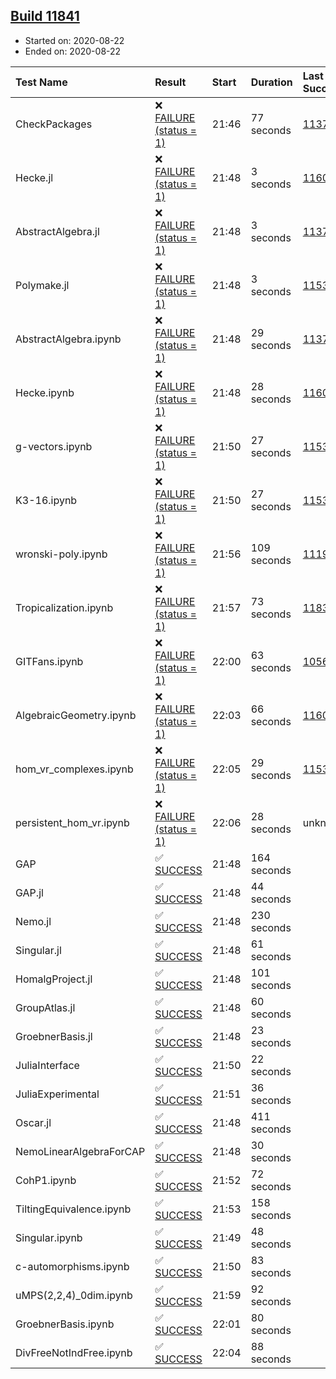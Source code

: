 ## [Build 11841](https://oscarci.mathematik.uni-kl.de/job/oscar/11841/)

* Started on: 2020-08-22
* Ended on: 2020-08-22

| Test Name    | Result | Start | Duration | Last Success | First Failure |
|:-------------|:-------|:------|:---------|:-------------|:--------------|
| CheckPackages | ❌ [FAILURE (status = 1)](https://oscarci.mathematik.uni-kl.de/job/oscar/11841/artifact/logs/build-11841/CheckPackages.log) | 21:46 | 77 seconds | [11376](https://oscarci.mathematik.uni-kl.de/job/oscar/11376/) | [11377](https://oscarci.mathematik.uni-kl.de/job/oscar/11377/) |
| Hecke.jl | ❌ [FAILURE (status = 1)](https://oscarci.mathematik.uni-kl.de/job/oscar/11841/artifact/logs/build-11841/Hecke.jl.log) | 21:48 | 3 seconds | [11602](https://oscarci.mathematik.uni-kl.de/job/oscar/11602/) | [11603](https://oscarci.mathematik.uni-kl.de/job/oscar/11603/) |
| AbstractAlgebra.jl | ❌ [FAILURE (status = 1)](https://oscarci.mathematik.uni-kl.de/job/oscar/11841/artifact/logs/build-11841/AbstractAlgebra.jl.log) | 21:48 | 3 seconds | [11376](https://oscarci.mathematik.uni-kl.de/job/oscar/11376/) | [11377](https://oscarci.mathematik.uni-kl.de/job/oscar/11377/) |
| Polymake.jl | ❌ [FAILURE (status = 1)](https://oscarci.mathematik.uni-kl.de/job/oscar/11841/artifact/logs/build-11841/Polymake.jl.log) | 21:48 | 3 seconds | [11532](https://oscarci.mathematik.uni-kl.de/job/oscar/11532/) | [11533](https://oscarci.mathematik.uni-kl.de/job/oscar/11533/) |
| AbstractAlgebra.ipynb | ❌ [FAILURE (status = 1)](https://oscarci.mathematik.uni-kl.de/job/oscar/11841/artifact/logs/build-11841/AbstractAlgebra.ipynb.log) | 21:48 | 29 seconds | [11376](https://oscarci.mathematik.uni-kl.de/job/oscar/11376/) | [11377](https://oscarci.mathematik.uni-kl.de/job/oscar/11377/) |
| Hecke.ipynb | ❌ [FAILURE (status = 1)](https://oscarci.mathematik.uni-kl.de/job/oscar/11841/artifact/logs/build-11841/Hecke.ipynb.log) | 21:48 | 28 seconds | [11602](https://oscarci.mathematik.uni-kl.de/job/oscar/11602/) | [11603](https://oscarci.mathematik.uni-kl.de/job/oscar/11603/) |
| g-vectors.ipynb | ❌ [FAILURE (status = 1)](https://oscarci.mathematik.uni-kl.de/job/oscar/11841/artifact/logs/build-11841/g-vectors.ipynb.log) | 21:50 | 27 seconds | [11532](https://oscarci.mathematik.uni-kl.de/job/oscar/11532/) | [11533](https://oscarci.mathematik.uni-kl.de/job/oscar/11533/) |
| K3-16.ipynb | ❌ [FAILURE (status = 1)](https://oscarci.mathematik.uni-kl.de/job/oscar/11841/artifact/logs/build-11841/K3-16.ipynb.log) | 21:50 | 27 seconds | [11532](https://oscarci.mathematik.uni-kl.de/job/oscar/11532/) | [11533](https://oscarci.mathematik.uni-kl.de/job/oscar/11533/) |
| wronski-poly.ipynb | ❌ [FAILURE (status = 1)](https://oscarci.mathematik.uni-kl.de/job/oscar/11841/artifact/logs/build-11841/wronski-poly.ipynb.log) | 21:56 | 109 seconds | [11192](https://oscarci.mathematik.uni-kl.de/job/oscar/11192/) | [11193](https://oscarci.mathematik.uni-kl.de/job/oscar/11193/) |
| Tropicalization.ipynb | ❌ [FAILURE (status = 1)](https://oscarci.mathematik.uni-kl.de/job/oscar/11841/artifact/logs/build-11841/Tropicalization.ipynb.log) | 21:57 | 73 seconds | [11839](https://oscarci.mathematik.uni-kl.de/job/oscar/11839/) | [11840](https://oscarci.mathematik.uni-kl.de/job/oscar/11840/) |
| GITFans.ipynb | ❌ [FAILURE (status = 1)](https://oscarci.mathematik.uni-kl.de/job/oscar/11841/artifact/logs/build-11841/GITFans.ipynb.log) | 22:00 | 63 seconds | [10566](https://oscarci.mathematik.uni-kl.de/job/oscar/10566/) | [10567](https://oscarci.mathematik.uni-kl.de/job/oscar/10567/) |
| AlgebraicGeometry.ipynb | ❌ [FAILURE (status = 1)](https://oscarci.mathematik.uni-kl.de/job/oscar/11841/artifact/logs/build-11841/AlgebraicGeometry.ipynb.log) | 22:03 | 66 seconds | [11602](https://oscarci.mathematik.uni-kl.de/job/oscar/11602/) | [11603](https://oscarci.mathematik.uni-kl.de/job/oscar/11603/) |
| hom_vr_complexes.ipynb | ❌ [FAILURE (status = 1)](https://oscarci.mathematik.uni-kl.de/job/oscar/11841/artifact/logs/build-11841/hom_vr_complexes.ipynb.log) | 22:05 | 29 seconds | [11532](https://oscarci.mathematik.uni-kl.de/job/oscar/11532/) | [11533](https://oscarci.mathematik.uni-kl.de/job/oscar/11533/) |
| persistent_hom_vr.ipynb | ❌ [FAILURE (status = 1)](https://oscarci.mathematik.uni-kl.de/job/oscar/11841/artifact/logs/build-11841/persistent_hom_vr.ipynb.log) | 22:06 | 28 seconds | unknown | unknown |
| GAP | ✅ [SUCCESS](https://oscarci.mathematik.uni-kl.de/job/oscar/11841/artifact/logs/build-11841/GAP.log) | 21:48 | 164 seconds |  |  |
| GAP.jl | ✅ [SUCCESS](https://oscarci.mathematik.uni-kl.de/job/oscar/11841/artifact/logs/build-11841/GAP.jl.log) | 21:48 | 44 seconds |  |  |
| Nemo.jl | ✅ [SUCCESS](https://oscarci.mathematik.uni-kl.de/job/oscar/11841/artifact/logs/build-11841/Nemo.jl.log) | 21:48 | 230 seconds |  |  |
| Singular.jl | ✅ [SUCCESS](https://oscarci.mathematik.uni-kl.de/job/oscar/11841/artifact/logs/build-11841/Singular.jl.log) | 21:48 | 61 seconds |  |  |
| HomalgProject.jl | ✅ [SUCCESS](https://oscarci.mathematik.uni-kl.de/job/oscar/11841/artifact/logs/build-11841/HomalgProject.jl.log) | 21:48 | 101 seconds |  |  |
| GroupAtlas.jl | ✅ [SUCCESS](https://oscarci.mathematik.uni-kl.de/job/oscar/11841/artifact/logs/build-11841/GroupAtlas.jl.log) | 21:48 | 60 seconds |  |  |
| GroebnerBasis.jl | ✅ [SUCCESS](https://oscarci.mathematik.uni-kl.de/job/oscar/11841/artifact/logs/build-11841/GroebnerBasis.jl.log) | 21:48 | 23 seconds |  |  |
| JuliaInterface | ✅ [SUCCESS](https://oscarci.mathematik.uni-kl.de/job/oscar/11841/artifact/logs/build-11841/JuliaInterface.log) | 21:50 | 22 seconds |  |  |
| JuliaExperimental | ✅ [SUCCESS](https://oscarci.mathematik.uni-kl.de/job/oscar/11841/artifact/logs/build-11841/JuliaExperimental.log) | 21:51 | 36 seconds |  |  |
| Oscar.jl | ✅ [SUCCESS](https://oscarci.mathematik.uni-kl.de/job/oscar/11841/artifact/logs/build-11841/Oscar.jl.log) | 21:48 | 411 seconds |  |  |
| NemoLinearAlgebraForCAP | ✅ [SUCCESS](https://oscarci.mathematik.uni-kl.de/job/oscar/11841/artifact/logs/build-11841/NemoLinearAlgebraForCAP.log) | 21:48 | 30 seconds |  |  |
| CohP1.ipynb | ✅ [SUCCESS](https://oscarci.mathematik.uni-kl.de/job/oscar/11841/artifact/logs/build-11841/CohP1.ipynb.log) | 21:52 | 72 seconds |  |  |
| TiltingEquivalence.ipynb | ✅ [SUCCESS](https://oscarci.mathematik.uni-kl.de/job/oscar/11841/artifact/logs/build-11841/TiltingEquivalence.ipynb.log) | 21:53 | 158 seconds |  |  |
| Singular.ipynb | ✅ [SUCCESS](https://oscarci.mathematik.uni-kl.de/job/oscar/11841/artifact/logs/build-11841/Singular.ipynb.log) | 21:49 | 48 seconds |  |  |
| c-automorphisms.ipynb | ✅ [SUCCESS](https://oscarci.mathematik.uni-kl.de/job/oscar/11841/artifact/logs/build-11841/c-automorphisms.ipynb.log) | 21:50 | 83 seconds |  |  |
| uMPS(2,2,4)_0dim.ipynb | ✅ [SUCCESS](https://oscarci.mathematik.uni-kl.de/job/oscar/11841/artifact/logs/build-11841/uMPS-2-2-4-_0dim.ipynb.log) | 21:59 | 92 seconds |  |  |
| GroebnerBasis.ipynb | ✅ [SUCCESS](https://oscarci.mathematik.uni-kl.de/job/oscar/11841/artifact/logs/build-11841/GroebnerBasis.ipynb.log) | 22:01 | 80 seconds |  |  |
| DivFreeNotIndFree.ipynb | ✅ [SUCCESS](https://oscarci.mathematik.uni-kl.de/job/oscar/11841/artifact/logs/build-11841/DivFreeNotIndFree.ipynb.log) | 22:04 | 88 seconds |  |  |
